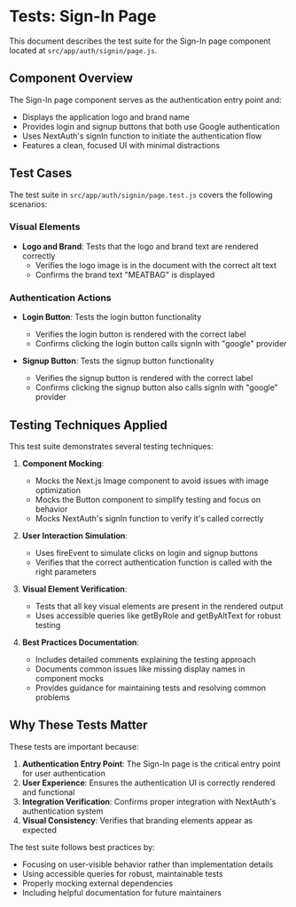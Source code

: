 # Tests: Sign-In Page

This document describes the test suite for the Sign-In page component located at `src/app/auth/signin/page.js`.

## Component Overview

The Sign-In page component serves as the authentication entry point and:

- Displays the application logo and brand name
- Provides login and signup buttons that both use Google authentication
- Uses NextAuth's signIn function to initiate the authentication flow
- Features a clean, focused UI with minimal distractions

## Test Cases

The test suite in `src/app/auth/signin/page.test.js` covers the following scenarios:

### Visual Elements

- **Logo and Brand**: Tests that the logo and brand text are rendered correctly
  - Verifies the logo image is in the document with the correct alt text
  - Confirms the brand text "MEATBAG" is displayed

### Authentication Actions

- **Login Button**: Tests the login button functionality

  - Verifies the login button is rendered with the correct label
  - Confirms clicking the login button calls signIn with "google" provider

- **Signup Button**: Tests the signup button functionality
  - Verifies the signup button is rendered with the correct label
  - Confirms clicking the signup button also calls signIn with "google" provider

## Testing Techniques Applied

This test suite demonstrates several testing techniques:

1. **Component Mocking**:

   - Mocks the Next.js Image component to avoid issues with image optimization
   - Mocks the Button component to simplify testing and focus on behavior
   - Mocks NextAuth's signIn function to verify it's called correctly

2. **User Interaction Simulation**:

   - Uses fireEvent to simulate clicks on login and signup buttons
   - Verifies that the correct authentication function is called with the right parameters

3. **Visual Element Verification**:

   - Tests that all key visual elements are present in the rendered output
   - Uses accessible queries like getByRole and getByAltText for robust testing

4. **Best Practices Documentation**:
   - Includes detailed comments explaining the testing approach
   - Documents common issues like missing display names in component mocks
   - Provides guidance for maintaining tests and resolving common problems

## Why These Tests Matter

These tests are important because:

1. **Authentication Entry Point**: The Sign-In page is the critical entry point for user authentication
2. **User Experience**: Ensures the authentication UI is correctly rendered and functional
3. **Integration Verification**: Confirms proper integration with NextAuth's authentication system
4. **Visual Consistency**: Verifies that branding elements appear as expected

The test suite follows best practices by:

- Focusing on user-visible behavior rather than implementation details
- Using accessible queries for robust, maintainable tests
- Properly mocking external dependencies
- Including helpful documentation for future maintainers
